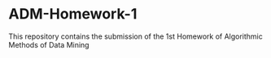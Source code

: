 # ADM-Homework-1
This repository contains the submission of the 1st Homework of Algorithmic Methods of Data Mining

